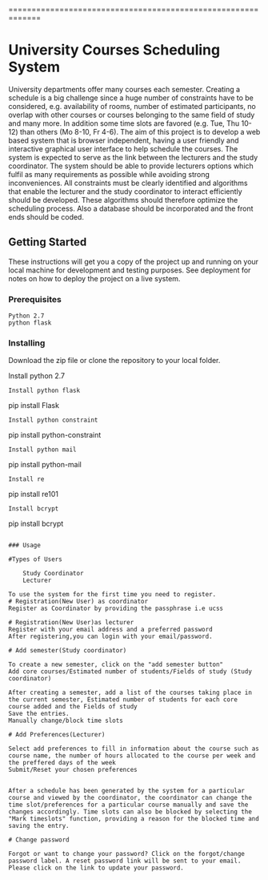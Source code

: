 
=============================================================
# University Courses Scheduling System

University departments offer many courses each semester. Creating a schedule is a big challenge  since a huge number of constraints have to be considered, e.g. availability of rooms,
number of estimated participants, no overlap with other  courses or courses belonging to the same field of study and many more. In addition some time slots are favored (e.g. Tue, Thu 10-12)
than others (Mo 8-10, Fr 4-6). The aim of this project is to develop a web based system that is browser independent, having a user friendly and interactive graphical user interface to help
schedule the  courses. The system is expected to serve as the link between the lecturers and the study coordinator.
The system should be able to provide lecturers options which fulfil as many requirements as possible while avoiding strong inconveniences. All constraints must be clearly identified
and algorithms that enable the lecturer and the study coordinator to interact efficiently should be developed. These algorithms should therefore optimize the scheduling process.
Also a database should be incorporated and the front ends should be coded.

## Getting Started

These instructions will get you a copy of the project up and running on your local machine for development and testing purposes. See deployment for notes on how to deploy the project on a live system.

### Prerequisites

```
Python 2.7
python flask  

```

### Installing

Download the zip file or clone the repository to your local folder.

Install python 2.7
```
Install python flask
```
pip install Flask
```
Install python constraint
```
pip install python-constraint
```
Install python mail
```
pip install python-mail
```
Install re
```
pip install re101
```
Install bcrypt
```
pip install bcrypt
```

### Usage

#Types of Users

    Study Coordinator
    Lecturer

To use the system for the first time you need to register.
# Registration(New User) as coordinator
Register as Coordinator by providing the passphrase i.e ucss

# Registration(New User)as lecturer
Register with your email address and a preferred password
After registering,you can login with your email/password.

# Add semester(Study coordinator)

To create a new semester, click on the "add semester button"
Add core courses/Estimated number of students/Fields of study (Study coordinator)

After creating a semester, add a list of the courses taking place in the current semester, Estimated number of students for each core course added and the Fields of study
Save the entries.
Manually change/block time slots

# Add Preferences(Lecturer)

Select add preferences to fill in information about the course such as course name, the number of hours allocated to the course per week and the preffered days of the week
Submit/Reset your chosen preferences


After a schedule has been generated by the system for a particular course and viewed by the coordinator, the coordinator can change the time slot/preferences for a particular course manually and save the changes accordingly. Time slots can also be blocked by selecting the "Mark timeslots" function, providing a reason for the blocked time and saving the entry.

# Change password

Forgot or want to change your password? Click on the forgot/change password label. A reset password link will be sent to your email. Please click on the link to update your password.



